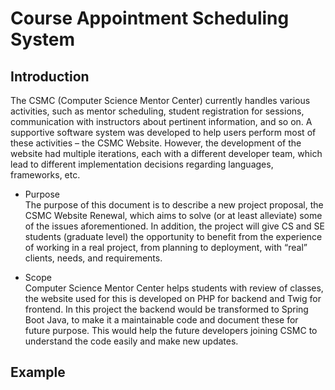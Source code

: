 # Course Appointment Scheduling System

## Introduction
The CSMC (Computer Science Mentor Center) currently handles various activities, such as mentor scheduling, 
student registration for sessions, communication with instructors about pertinent information, and so on. 
A supportive software system was developed to help users perform most of these activities – the CSMC Website. 
However, the development of the website had multiple iterations, each with a different developer team, 
which lead to different implementation decisions regarding languages, frameworks, etc. 

- Purpose <br/>
The purpose of this document is to describe a new project proposal, the CSMC Website Renewal, which aims to solve (or at least alleviate) some of the issues aforementioned. 
In addition, the project will give CS and SE students (graduate level) the opportunity to benefit from the experience of working in a real project, 
from planning to deployment, with “real” clients, needs, and requirements. 

- Scope <br/>
Computer Science Mentor Center helps students with review of classes, the website used for this is developed on PHP for backend and Twig for frontend. 
In this project the backend would be transformed to Spring Boot Java, to make it a maintainable code and document these for future purpose. 
This would help the future developers joining CSMC to understand the code easily and make new updates.  

## Example


